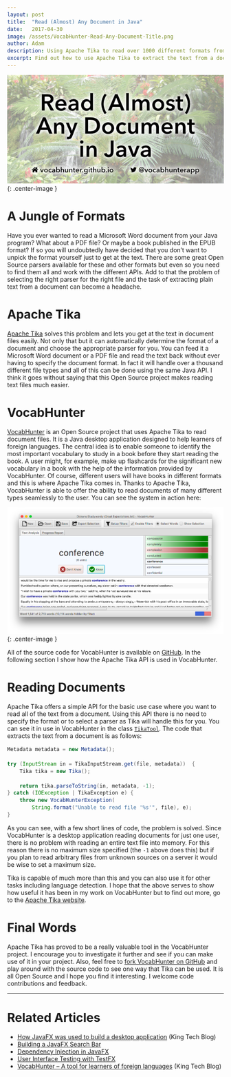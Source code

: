 ```yaml
---
layout: post
title:  "Read (Almost) Any Document in Java"
date:   2017-04-30
image: /assets/VocabHunter-Read-Any-Document-Title.png
author: Adam
description: Using Apache Tika to read over 1000 different formats from Microsoft Word to PDF, all through a simple Java API.
excerpt: Find out how to use Apache Tika to extract the text from a document in one of over a thousand different formats ranging from Microsoft Word through to PDF, all through a simple Java API.
---
```

![Read (Almost) Any Document in Java](/assets/VocabHunter-Read-Any-Document-Title.png){: .center-image }

# A Jungle of Formats

Have you ever wanted to read a Microsoft Word document from your Java program?  What about a PDF file?  Or maybe a book published in the EPUB format?  If so you will undoubtedly have decided that you don’t want to unpick the format yourself just to get at the text.  There are some great Open Source parsers available for these and other formats but even so you need to find them all and work with the different APIs.  Add to that the problem of selecting the right parser for the right file and the task of extracting plain text from a document can become a headache.

# Apache Tika

[Apache Tika] solves this problem and lets you get at the text in document files easily.  Not only that but it can automatically determine the format of a document and choose the appropriate parser for you.  You can feed it a Microsoft Word document or a PDF file and read the text back without ever having to specify the document format.  In fact it will handle over a thousand different file types and all of this can be done using the same Java API.  I think it goes without saying that this Open Source project makes reading text files much easier.

# VocabHunter

[VocabHunter] is an Open Source project that uses Apache Tika to read document files.  It is a Java desktop application designed to help learners of foreign languages.  The central idea is to enable someone to identify the most important vocabulary to study in a book before they start reading the book.  A user might, for example, make up flashcards for the significant new vocabulary in a book with the help of the information provided by VocabHunter.  Of course, different users will have books in different formats and this is where Apache Tika comes in.  Thanks to Apache Tika, VocabHunter is able to offer the ability to read documents of many different types seamlessly to the user.  You can see the system in action here:

![Screenshot of VocabHunter in use](/assets/VocabHunter-in-use.png){: .center-image }

All of the source code for VocabHunter is available on [GitHub].  In the following section I show how the Apache Tika API is used in VocabHunter.

# Reading Documents

Apache Tika offers a simple API for the basic use case where you want to read all of the text from a document.  Using this API there is no need to specify the format or to select a parser as Tika will handle this for you.  You can see it in use in VocabHunter in the class [`TikaTool`].  The code that extracts the text from a document is as follows:

```java
Metadata metadata = new Metadata();

try (InputStream in = TikaInputStream.get(file, metadata))  {
    Tika tika = new Tika();

    return tika.parseToString(in, metadata, -1);
} catch (IOException | TikaException e) {
    throw new VocabHunterException(
        String.format("Unable to read file '%s'", file), e);
}
```

As you can see, with a few short lines of code, the problem is solved.  Since VocabHunter is a desktop application reading documents for just one user, there is no problem with reading an entire text file into memory.  For this reason there is no maximum size specified (the `-1` above does this) but if you plan to read arbitrary files from unknown sources on a server it would be wise to set a maximum size.

Tika is capable of much more than this and you can also use it for other tasks including language detection.  I hope that the above serves to show how useful it has been in my work on VocabHunter but to find out more, go to the [Apache Tika website][Apache Tika].

# Final Words

Apache Tika has proved to be a really valuable tool in the VocabHunter project.  I encourage you to investigate it further and see if you can make use of it in your project.  Also, feel free to [fork VocabHunter on GitHub][GitHub] and play around with the source code to see one way that Tika can be used.  It is all Open Source and I hope you find it interesting.  I welcome code contributions and feedback.

___

# Related Articles
* [How JavaFX was used to build a desktop application][KingTechBlog2] (King Tech Blog)
* [Building a JavaFX Search Bar]
* [Dependency Injection in JavaFX]
* [User Interface Testing with TestFX]
* [VocabHunter – A tool for learners of foreign languages][KingTechBlog1] (King Tech Blog)

[VocabHunter]:/
[GitHub]:https://github.com/VocabHunter/VocabHunter

[Dependency Injection in JavaFX]:/2016/11/13/JavaFX-Dependency-Injection.html
[User Interface Testing with TestFX]:/2016/07/27/TestFX.html
[Building a JavaFX Search Bar]:/2017/01/15/Search-Bar.html

[KingTechBlog1]:https://techblog.king.com/vocabhunter-a-tool-for-learners-of-foreign-languages/
[KingTechBlog2]:https://techblog.king.com/javafx-used-build-desktop-application/

[Apache Tika]:https://tika.apache.org/

[`TikaTool`]:https://github.com/VocabHunter/VocabHunter/blob/1.0.20/core/src/main/java/io/github/vocabhunter/analysis/file/TikaTool.java
